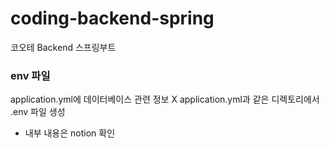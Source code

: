 # coding-backend-spring
코오테 Backend 스프링부트

### env 파일 ###
application.yml에 데이터베이스 관련 정보 X
application.yml과 같은 디렉토리에서 .env 파일 생성
- 내부 내용은 notion 확인